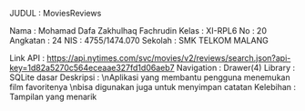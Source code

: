 JUDUL : MoviesReviews

Nama : Mohamad Dafa Zakhulhaq Fachrudin
Kelas : XI-RPL6
No : 20
Angkatan : 24 
NIS : 4755/1474.070
Sekolah : SMK TELKOM MALANG

Link API : https://api.nytimes.com/svc/movies/v2/reviews/search.json?api-key=1d82a5270c564eceaae327fd1d06aeb7
Navigation : Drawer(4)
Library : SQLite dasar
Deskripsi : \nAplikasi yang membantu pengguna menemukan film favoritenya
            \nbisa digunakan juga untuk menyimpan catatan
Kelebihan : Tampilan yang menarik
